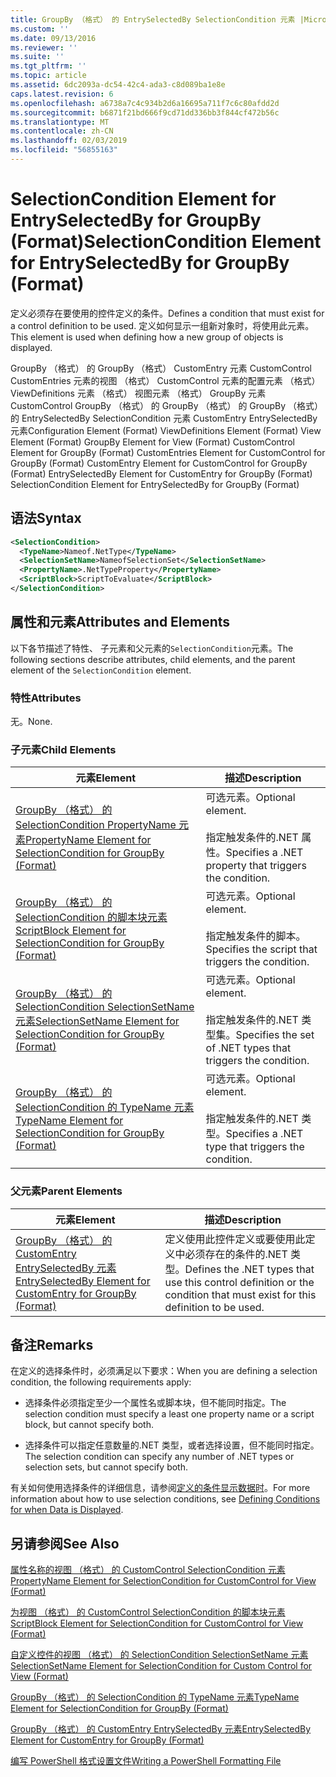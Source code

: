 ```yaml
---
title: GroupBy （格式） 的 EntrySelectedBy SelectionCondition 元素 |Microsoft Docs
ms.custom: ''
ms.date: 09/13/2016
ms.reviewer: ''
ms.suite: ''
ms.tgt_pltfrm: ''
ms.topic: article
ms.assetid: 6dc2093a-dc54-42c4-ada3-c8d089ba1e8e
caps.latest.revision: 6
ms.openlocfilehash: a6738a7c4c934b2d6a16695a711f7c6c80afdd2d
ms.sourcegitcommit: b6871f21bd666f9cd71dd336bb3f844cf472b56c
ms.translationtype: MT
ms.contentlocale: zh-CN
ms.lasthandoff: 02/03/2019
ms.locfileid: "56855163"
---
```

# <a name="selectioncondition-element-for-entryselectedby-for-groupby-format"></a><span data-ttu-id="a62dd-102">SelectionCondition Element for EntrySelectedBy for GroupBy (Format)</span><span class="sxs-lookup"><span data-stu-id="a62dd-102">SelectionCondition Element for EntrySelectedBy for GroupBy (Format)</span></span>

<span data-ttu-id="a62dd-103">定义必须存在要使用的控件定义的条件。</span><span class="sxs-lookup"><span data-stu-id="a62dd-103">Defines a condition that must exist for a control definition to be used.</span></span> <span data-ttu-id="a62dd-104">定义如何显示一组新对象时，将使用此元素。</span><span class="sxs-lookup"><span data-stu-id="a62dd-104">This element is used when defining how a new group of objects is displayed.</span></span>

<span data-ttu-id="a62dd-105">GroupBy （格式） 的 GroupBy （格式） CustomEntry 元素 CustomControl CustomEntries 元素的视图 （格式） CustomControl 元素的配置元素 （格式） ViewDefinitions 元素 （格式） 视图元素 （格式） GroupBy 元素CustomControl GroupBy （格式） 的 GroupBy （格式） 的 GroupBy （格式） 的 EntrySelectedBy SelectionCondition 元素 CustomEntry EntrySelectedBy 元素</span><span class="sxs-lookup"><span data-stu-id="a62dd-105">Configuration Element (Format) ViewDefinitions Element (Format) View Element (Format) GroupBy Element for View (Format) CustomControl Element for GroupBy (Format) CustomEntries Element for CustomControl for GroupBy (Format) CustomEntry Element for CustomControl for GroupBy (Format) EntrySelectedBy Element for CustomEntry for GroupBy (Format) SelectionCondition Element for EntrySelectedBy for GroupBy (Format)</span></span>

## <a name="syntax"></a><span data-ttu-id="a62dd-106">语法</span><span class="sxs-lookup"><span data-stu-id="a62dd-106">Syntax</span></span>

```xml
<SelectionCondition>
  <TypeName>Nameof.NetType</TypeName>
  <SelectionSetName>NameofSelectionSet</SelectionSetName>
  <PropertyName>.NetTypeProperty</PropertyName>
  <ScriptBlock>ScriptToEvaluate</ScriptBlock>
</SelectionCondition>
```

## <a name="attributes-and-elements"></a><span data-ttu-id="a62dd-107">属性和元素</span><span class="sxs-lookup"><span data-stu-id="a62dd-107">Attributes and Elements</span></span>

<span data-ttu-id="a62dd-108">以下各节描述了特性、 子元素和父元素的`SelectionCondition`元素。</span><span class="sxs-lookup"><span data-stu-id="a62dd-108">The following sections describe attributes, child elements, and the parent element of the `SelectionCondition` element.</span></span>

### <a name="attributes"></a><span data-ttu-id="a62dd-109">特性</span><span class="sxs-lookup"><span data-stu-id="a62dd-109">Attributes</span></span>

<span data-ttu-id="a62dd-110">无。</span><span class="sxs-lookup"><span data-stu-id="a62dd-110">None.</span></span>

### <a name="child-elements"></a><span data-ttu-id="a62dd-111">子元素</span><span class="sxs-lookup"><span data-stu-id="a62dd-111">Child Elements</span></span>

|<span data-ttu-id="a62dd-112">元素</span><span class="sxs-lookup"><span data-stu-id="a62dd-112">Element</span></span>|<span data-ttu-id="a62dd-113">描述</span><span class="sxs-lookup"><span data-stu-id="a62dd-113">Description</span></span>|
|-------------|-----------------|
|[<span data-ttu-id="a62dd-114">GroupBy （格式） 的 SelectionCondition PropertyName 元素</span><span class="sxs-lookup"><span data-stu-id="a62dd-114">PropertyName Element for SelectionCondition for GroupBy (Format)</span></span>](./propertyname-element-for-selectioncondition-for-groupby-format.md)|<span data-ttu-id="a62dd-115">可选元素。</span><span class="sxs-lookup"><span data-stu-id="a62dd-115">Optional element.</span></span><br /><br /> <span data-ttu-id="a62dd-116">指定触发条件的.NET 属性。</span><span class="sxs-lookup"><span data-stu-id="a62dd-116">Specifies a .NET property that triggers the condition.</span></span>|
|[<span data-ttu-id="a62dd-117">GroupBy （格式） 的 SelectionCondition 的脚本块元素</span><span class="sxs-lookup"><span data-stu-id="a62dd-117">ScriptBlock Element for SelectionCondition for GroupBy (Format)</span></span>](./scriptblock-element-for-selectioncondition-for-entryselectedby-for-groupby-format.md)|<span data-ttu-id="a62dd-118">可选元素。</span><span class="sxs-lookup"><span data-stu-id="a62dd-118">Optional element.</span></span><br /><br /> <span data-ttu-id="a62dd-119">指定触发条件的脚本。</span><span class="sxs-lookup"><span data-stu-id="a62dd-119">Specifies the script that triggers the condition.</span></span>|
|[<span data-ttu-id="a62dd-120">GroupBy （格式） 的 SelectionCondition SelectionSetName 元素</span><span class="sxs-lookup"><span data-stu-id="a62dd-120">SelectionSetName Element for SelectionCondition for GroupBy (Format)</span></span>](./selectionsetname-element-for-selectioncondition-for-groupby-format.md)|<span data-ttu-id="a62dd-121">可选元素。</span><span class="sxs-lookup"><span data-stu-id="a62dd-121">Optional element.</span></span><br /><br /> <span data-ttu-id="a62dd-122">指定触发条件的.NET 类型集。</span><span class="sxs-lookup"><span data-stu-id="a62dd-122">Specifies the set of .NET types that triggers the condition.</span></span>|
|[<span data-ttu-id="a62dd-123">GroupBy （格式） 的 SelectionCondition 的 TypeName 元素</span><span class="sxs-lookup"><span data-stu-id="a62dd-123">TypeName Element for SelectionCondition for GroupBy  (Format)</span></span>](./typename-element-for-selectioncondition-for-groupby-format.md)|<span data-ttu-id="a62dd-124">可选元素。</span><span class="sxs-lookup"><span data-stu-id="a62dd-124">Optional element.</span></span><br /><br /> <span data-ttu-id="a62dd-125">指定触发条件的.NET 类型。</span><span class="sxs-lookup"><span data-stu-id="a62dd-125">Specifies a .NET type that triggers the condition.</span></span>|

### <a name="parent-elements"></a><span data-ttu-id="a62dd-126">父元素</span><span class="sxs-lookup"><span data-stu-id="a62dd-126">Parent Elements</span></span>

|<span data-ttu-id="a62dd-127">元素</span><span class="sxs-lookup"><span data-stu-id="a62dd-127">Element</span></span>|<span data-ttu-id="a62dd-128">描述</span><span class="sxs-lookup"><span data-stu-id="a62dd-128">Description</span></span>|
|-------------|-----------------|
|[<span data-ttu-id="a62dd-129">GroupBy （格式） 的 CustomEntry EntrySelectedBy 元素</span><span class="sxs-lookup"><span data-stu-id="a62dd-129">EntrySelectedBy Element for CustomEntry for GroupBy (Format)</span></span>](./entryselectedby-element-for-customentry-for-groupby-format.md)|<span data-ttu-id="a62dd-130">定义使用此控件定义或要使用此定义中必须存在的条件的.NET 类型。</span><span class="sxs-lookup"><span data-stu-id="a62dd-130">Defines the .NET types that use this control definition or the condition that must exist for this definition to be used.</span></span>|

## <a name="remarks"></a><span data-ttu-id="a62dd-131">备注</span><span class="sxs-lookup"><span data-stu-id="a62dd-131">Remarks</span></span>

<span data-ttu-id="a62dd-132">在定义的选择条件时，必须满足以下要求：</span><span class="sxs-lookup"><span data-stu-id="a62dd-132">When you are defining a selection condition, the following requirements apply:</span></span>

- <span data-ttu-id="a62dd-133">选择条件必须指定至少一个属性名或脚本块，但不能同时指定。</span><span class="sxs-lookup"><span data-stu-id="a62dd-133">The selection condition must specify a least one property name or a script block, but cannot specify both.</span></span>

- <span data-ttu-id="a62dd-134">选择条件可以指定任意数量的.NET 类型，或者选择设置，但不能同时指定。</span><span class="sxs-lookup"><span data-stu-id="a62dd-134">The selection condition can specify any number of .NET types or selection sets, but cannot specify both.</span></span>

<span data-ttu-id="a62dd-135">有关如何使用选择条件的详细信息，请参阅[定义的条件显示数据时](./defining-conditions-for-displaying-data.md)。</span><span class="sxs-lookup"><span data-stu-id="a62dd-135">For more information about how to use selection conditions, see [Defining Conditions for when Data is Displayed](./defining-conditions-for-displaying-data.md).</span></span>

## <a name="see-also"></a><span data-ttu-id="a62dd-136">另请参阅</span><span class="sxs-lookup"><span data-stu-id="a62dd-136">See Also</span></span>

[<span data-ttu-id="a62dd-137">属性名称的视图 （格式） 的 CustomControl SelectionCondition 元素</span><span class="sxs-lookup"><span data-stu-id="a62dd-137">PropertyName Element for SelectionCondition for CustomControl for View (Format)</span></span>](./propertyname-element-for-selectioncondition-for-customcontrol-for-view-format.md)

[<span data-ttu-id="a62dd-138">为视图 （格式） 的 CustomControl SelectionCondition 的脚本块元素</span><span class="sxs-lookup"><span data-stu-id="a62dd-138">ScriptBlock Element for SelectionCondition for CustomControl for View (Format)</span></span>](./scriptblock-element-for-selectioncondition-for-customcontrol-for-view-format.md)

[<span data-ttu-id="a62dd-139">自定义控件的视图 （格式） 的 SelectionCondition SelectionSetName 元素</span><span class="sxs-lookup"><span data-stu-id="a62dd-139">SelectionSetName Element for SelectionCondition for Custom Control for View (Format)</span></span>](./selectionsetname-element-for-selectioncondition-for-customcontrol-for-view-format.md)

[<span data-ttu-id="a62dd-140">GroupBy （格式） 的 SelectionCondition 的 TypeName 元素</span><span class="sxs-lookup"><span data-stu-id="a62dd-140">TypeName Element for SelectionCondition for GroupBy  (Format)</span></span>](./typename-element-for-selectioncondition-for-groupby-format.md)

[<span data-ttu-id="a62dd-141">GroupBy （格式） 的 CustomEntry EntrySelectedBy 元素</span><span class="sxs-lookup"><span data-stu-id="a62dd-141">EntrySelectedBy Element for CustomEntry for GroupBy (Format)</span></span>](./entryselectedby-element-for-customentry-for-groupby-format.md)

[<span data-ttu-id="a62dd-142">编写 PowerShell 格式设置文件</span><span class="sxs-lookup"><span data-stu-id="a62dd-142">Writing a PowerShell Formatting File</span></span>](./writing-a-powershell-formatting-file.md)

